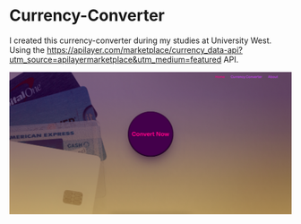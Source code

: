 # Currency-Converter
I created this currency-converter during my studies at University West. Using the https://apilayer.com/marketplace/currency_data-api?utm_source=apilayermarketplace&utm_medium=featured API. 
 
 <img src="images/currency-converter.png" alt="The finish currency converter product.">

